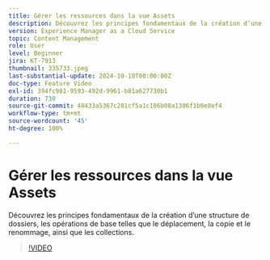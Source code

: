 ```yaml
---
title: Gérer les ressources dans la vue Assets
description: Découvrez les principes fondamentaux de la création d’une structure de dossiers et des opérations de base telles que le déplacement, la copie et le renommage.
version: Experience Manager as a Cloud Service
topic: Content Management
role: User
level: Beginner
jira: KT-7913
thumbnail: 335733.jpeg
last-substantial-update: 2024-10-10T00:00:00Z
doc-type: Feature Video
exl-id: 394fc981-9593-492d-9961-b81a627730b1
duration: 730
source-git-commit: 48433a5367c281cf5a1c106b08a1306f1b0e8ef4
workflow-type: tm+mt
source-wordcount: '45'
ht-degree: 100%

---
```


# Gérer les ressources dans la vue Assets

Découvrez les principes fondamentaux de la création d’une structure de dossiers, les opérations de base telles que le déplacement, la copie et le renommage, ainsi que les collections.

>[!VIDEO](https://video.tv.adobe.com/v/3413850?quality=12&learn=on&captions=fre_fr)
